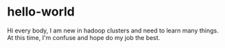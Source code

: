 # hello-world
Hi every body,
I am new in hadoop clusters and need to learn many things. At this time, I'm confuse and hope do my job the best. 
